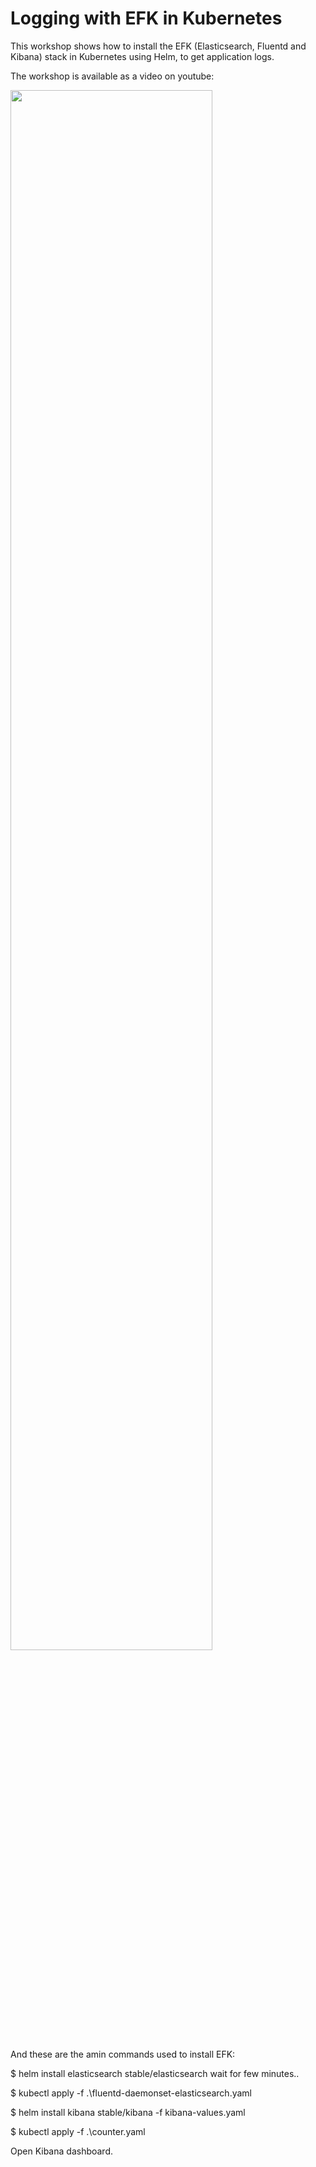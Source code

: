 # Logging with EFK in Kubernetes

This workshop shows how to install the EFK (Elasticsearch, Fluentd and Kibana) stack in Kubernetes using Helm, to get application logs.

The workshop is available as a video on youtube:

<a href="https://www.youtube.com/watch?v=mwToMPpDHfg&list=PLpbcUe4chE7-Eb5DUTKcR80rPAK-ZnefW"><img src="https://github.com/HoussemDellai/EFK-Kubernetes/blob/master/images/efk-lightboard.jpg?raw=true" width="80%"></a>

And these are the amin commands used to install EFK:

$ helm install elasticsearch stable/elasticsearch 
wait for few minutes..

$ kubectl apply -f .\fluentd-daemonset-elasticsearch.yaml

$ helm install kibana stable/kibana -f kibana-values.yaml

$ kubectl apply -f .\counter.yaml

Open Kibana dashboard.